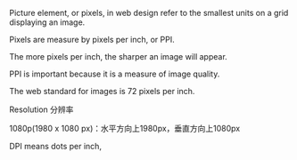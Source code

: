 Picture element, or pixels, in web design refer to the smallest units on a grid displaying an image.

Pixels are measure by pixels per inch, or PPI.

The more pixels per inch, the sharper an image will appear.

PPI is important because it is a measure of image quality.

The web standard for images is 72 pixels per inch.

Resolution 分辨率

1080p(1980 x 1080 px)：水平方向上1980px，垂直方向上1080px

DPI means dots per inch, 